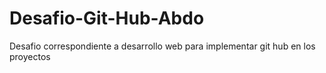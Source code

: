 # Desafio-Git-Hub-Abdo
Desafio correspondiente a desarrollo web para implementar git hub en los proyectos 
